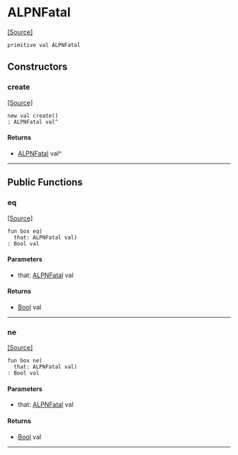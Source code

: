 # ALPNFatal
<span class="source-link">[[Source]](src/net-ssl/alpn.md#L7)</span>
```pony
primitive val ALPNFatal
```

## Constructors

### create
<span class="source-link">[[Source]](src/net-ssl/alpn.md#L7)</span>


```pony
new val create()
: ALPNFatal val^
```

#### Returns

* [ALPNFatal](net-ssl-ALPNFatal.md) val^

---

## Public Functions

### eq
<span class="source-link">[[Source]](src/net-ssl/alpn.md#L8)</span>


```pony
fun box eq(
  that: ALPNFatal val)
: Bool val
```
#### Parameters

*   that: [ALPNFatal](net-ssl-ALPNFatal.md) val

#### Returns

* [Bool](builtin-Bool.md) val

---

### ne
<span class="source-link">[[Source]](src/net-ssl/alpn.md#L8)</span>


```pony
fun box ne(
  that: ALPNFatal val)
: Bool val
```
#### Parameters

*   that: [ALPNFatal](net-ssl-ALPNFatal.md) val

#### Returns

* [Bool](builtin-Bool.md) val

---

